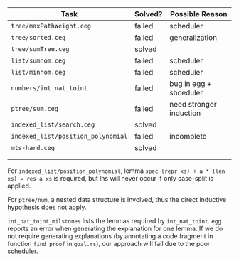 | Task                               | Solved? | Possible Reason         |
| ---------------------------------- | ------- | ----------------------- |
| `tree/maxPathWeight.ceg`           | failed  | scheduler               |
| `tree/sorted.ceg`                  | failed  | generalization          |
| `tree/sumTree.ceg`                 | solved  |                         |
| `list/sumhom.ceg`                  | failed  | scheduler               |
| `list/minhom.ceg`                  | failed  | scheduler               |
| `numbers/int_nat_toint`            | failed  | bug in egg + shceduler  |
| `ptree/sum.ceg`                    | failed  | need stronger induction |
| `indexed_list/search.ceg`          | solved  |                         |
| `indexed_list/position_polynomial` | failed  | incomplete              |
| `mts-hard.ceg`                     | solved  |                         |
|                                    |         |                         |
|                                    |         |                         |

For `indexed_list/position_polynomial`, lemma `spec (repr xs) + a * (len xs) = res a xs` is required, but lhs will never occur if only case-split is applied.

For `ptree/num`, a nested data structure is involved, thus the direct inductive hypothesis does not apply.

`int_nat_toint_milstones` lists the lemmas required by `int_nat_toint`. `egg` reports an error when generating the explanation for one lemma. If we do not require generating explanations (by annotating a code fragment in function `find_proof` in `goal.rs`), our approach will fail due to the poor scheduler.